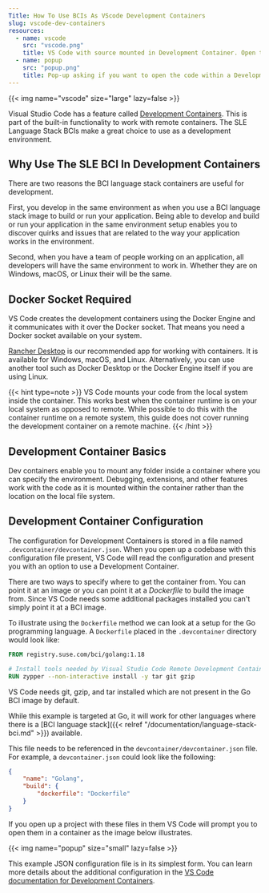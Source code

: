 ```yaml
---
Title: How To Use BCIs As VScode Development Containers
slug: vscode-dev-containers
resources:
  - name: vscode
    src: "vscode.png"
    title: VS Code with source mounted in Development Container. Open terminal is a console within the container.
  - name: popup
    src: "popup.png"
    title: Pop-up asking if you want to open the code within a Development Container
---
```


{{< img name="vscode" size="large" lazy=false >}}

Visual Studio Code has a feature called [Development Containers](https://code.visualstudio.com/docs/remote/create-dev-container).
This is part of the built-in functionality to work with remote containers. The
SLE Language Stack BCIs make a great choice to use as a development
environment.

## Why Use The SLE BCI In Development Containers

There are two reasons the BCI language stack containers are useful for development.

First, you develop in the same environment as when you use a BCI language stack
image to build or run your application. Being able to develop and build or run
your application in the same environment setup enables you to discover quirks
and issues that are related to the way your application works in the environment.

Second, when you have a team of people working on an application,
all developers will have the same environment to work in. Whether they
are on Windows, macOS, or Linux their will be the same.

## Docker Socket Required

VS Code creates the development containers using the Docker Engine and
it communicates with it over the Docker socket. That means you need a Docker
socket available on your system.

[Rancher Desktop](https://rancherdesktop.io) is our recommended app for working
with containers. It is available for Windows, macOS, and Linux. Alternatively,
you can use another tool such as Docker Desktop or the Docker Engine itself
if you are using Linux.

{{< hint type=note >}}
VS Code mounts your code from the local system inside the container. This works
best when the container runtime is on your local system as opposed to remote.
While possible to do this with the container runtime on a remote system, this
guide does not cover running the development container on a remote machine.
{{< /hint >}}

## Development Container Basics

Dev containers enable you to mount any folder inside a container where you can
specify the environment. Debugging, extensions, and other features work with
the code as it is mounted within the container rather than the location on the
local file system.

## Development Container Configuration

The configuration for Development Containers is stored in a file named
`.devcontainer/devcontainer.json`. When you open up a codebase with this
configuration file present, VS Code will read the configuration and present you
with an option to use a Development Container.

There are two ways to specify where to get the container from. You can point it
at an image or you can point it at a _Dockerfile_ to build the image from. Since
VS Code needs some additional packages installed you can't simply point it at
a BCI image.

To illustrate using the `Dockerfile` method we can look at a setup for the Go
programming language. A `Dockerfile` placed in the `.devcontainer` directory
would look like:

```dockerfile
FROM registry.suse.com/bci/golang:1.18

# Install tools needed by Visual Studio Code Remote Development Containers
RUN zypper --non-interactive install -y tar git gzip
```

VS Code needs git, gzip, and tar installed which are not present in the Go BCI
image by default.

While this example is targeted at Go, it will work for other languages where
there is a [BCI language stack]({{< relref "/documentation/language-stack-bci.md" >}})
available.

This file needs to be referenced in the `devcontainer/devcontainer.json` file.
For example, a `devcontainer.json` could look like the following:

```json
{
	"name": "Golang",
	"build": {
		"dockerfile": "Dockerfile"
	}
}
```

If you open up a project with these files in them VS Code will prompt you to open
them in a container as the image below illustrates.

{{< img name="popup" size="small" lazy=false >}}

This example JSON configuration file is in its simplest form. You can learn more
details about the additional configuration in the
[VS Code documentation for Development Containers](https://code.visualstudio.com/docs/remote/create-dev-container).
